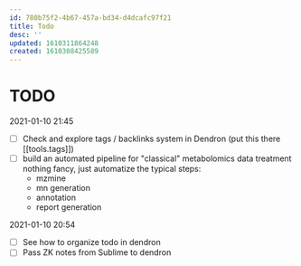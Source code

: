 ```yaml
---
id: 780b75f2-4b67-457a-bd34-d4dcafc97f21
title: Todo
desc: ''
updated: 1610311864248
created: 1610308425589
---
```


# TODO



2021-01-10 21:45

- [ ] Check and explore tags / backlinks system in Dendron (put this there [[tools.tags]])
- [ ] build an automated pipeline for "classical" metabolomics data treatment
nothing fancy, just automatize the typical steps:
    - mzmine
    - mn generation
    - annotation
    - report generation

2021-01-10 20:54 
- [ ] See how to organize todo in dendron
- [ ] Pass ZK notes from Sublime to dendron
